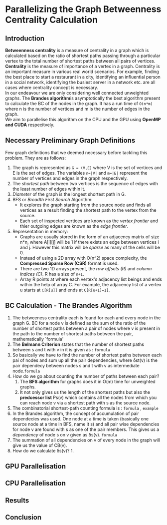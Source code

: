 # Parallelizing the Graph Betweenness Centrality Calculation 

## Introduction
**Betweenness centrality** is a measure of centrality in a graph which is calculated based on the ratio of shortest paths passing through a particular vertex to the total number of shortest paths between all pairs of vertices.  
**Centrality** is the measure of importance of a vertex in a graph. Centrality is an important measure in various real world scenarios. For example, finding the best place to start a restaurant in a city, identifying an influential person in a social network, identifying the busiest server in a network etc. are all cases where centrality concept is necessary.  
In our endeavour we are only considering well connected unweighted graphs. The **Brandes algorithm**is asymptotically the best algorithm present to calculate the BC of the nodes in the graph. It has a run time of `O(n*m)` where n is the number of vertices and m is the number of edges in the graph.  
We aim to parallelise this algorithm on the CPU and the GPU using **OpenMP and CUDA** respecitvely.

## Necessary Preliminary Graph Definitions
Few graph definitions that we deemed necessary before tackling this problem. They are as follows: 
 1. The graph is represented as `G = (V,E)` where V is the set of vertices and E is the set of edges. The variables  `n=|V|` and  `m=|E|` represent the number of vertices and edges in the graph respectively.
 2. The *shortest path* between two vertices is the sequence of edges with the least number of edges within it.
 3. *Diameter* of the graph is the longest shortest path in G.
 4. BFS or *Breadth First Search* Algorithm:
    * It explores the graph starting from the source node and finds all vertices as a result finding the shortest path to the vertex from the source.
    * Each set of inspected vertices are known as the *vertex frontier* and thier outgoing edges are known as the *edge frontier*.
 5. Representation in memory:
    * Graphs are usually stored in the form of an adjacency matrix of size n*n, where A[i][j] will be 1 if there exists an edge between vertices i and j. However this matrix will be *sparse* as many of the cells will be 0.
    * Instead of using a 2D array with O(n^2) space complexity, the **Compressed Sparse Row (CSR)** format is used.
    * There are two 1D arrays present, the *row offsets (R)* and *column indices (C)*. R has a size of `n+1`.
    * Array R points at where each vertex's adjacency list beings and ends within the help of array C. For example, the adjacency list of a vertex u starts at `C[R[u]]` and ends at `C[R[u+1]−1]`. 

## BC Calculation - The Brandes Algorithm

1. The betweeness centrality each is found for each and every node in the graph G. BC for a node v is defined as the sum of the ratio of the number of shortest paths between a pair of nodes where v is present in the path to the number of shortest paths between the pair, mathematically `formula'
2. The **Belmann Criterion** states that the number of shortest paths between s and t with v in it is given as : `formula`
3. So basically we have to find the number of shortest paths between each pai of nodes and sum up all the pair dependencies, where δst(v) is the pair dependecy between nodes s and t with v as intermediate node.`formula`
4. How do we go about counting the number of paths between each pair? 
    1. The **BFS algorithm** for graphs does it in O(m) time for unweighted graphs. 
    2. It not only gives us the length of the shortest paths but also the **predcessor list** Ps(v) which contains all the nodes from which you can reach node v via a shortest path with s as the source node.
5. The combinatorial shortest-path counting formula is : `formula` , `example`
6. In the Brandes algorithm, the concept of accumulation of pair dependecies was used. One node at a time is taken (basically one source node at a time in BFS, name it s) and all pair wise dependencies for node v are found with s as one of the pair members. This gives us a *dependency* of node s on v given as δs(v). `formula`
7. The summation of all dependencies on v of every node in the graph will give us the value of CB(v).
8. How do we calculate δs(v)?
    1. 

## GPU Parallelisation 

## CPU Parallelisation

## Results

## Conclusion



